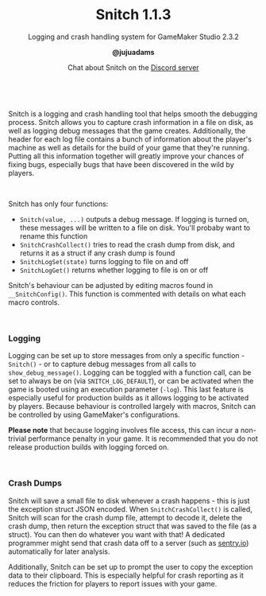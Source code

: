 <h1 align="center">Snitch 1.1.3</h1>

<p align="center">Logging and crash handling system for GameMaker Studio 2.3.2</p>

<p align="center"><b>@jujuadams</b></p>

<p align="center">Chat about Snitch on the <a href="https://discord.gg/8krYCqr">Discord server</a></p>

&nbsp;

&nbsp;

Snitch is a logging and crash handling tool that helps smooth the debugging process. Snitch allows you to capture crash information in a file on disk, as well as logging debug messages that the game creates. Additionally, the header for each log file contains a bunch of information about the player's machine as well as details for the build of your game that they're running. Putting all this information together will greatly improve your chances of fixing bugs, especially bugs that have been discovered in the wild by players.

&nbsp;

Snitch has only four functions:

- `Snitch(value, ...)` outputs a debug message. If logging is turned on, these messages will be written to a file on disk. You'll probaby want to rename this function
- `SnitchCrashCollect()` tries to read the crash dump from disk, and returns it as a struct if any crash dump is found
- `SnitchLogSet(state)` turns logging to file on and off
- `SnitchLogGet()` returns whether logging to file is on or off

Snitch's behaviour can be adjusted by editing macros found in `__SnitchConfig()`. This function is commented with details on what each macro controls.

&nbsp;

### Logging

Logging can be set up to store messages from only a specific function - `Snitch()` - or to capture debug messages from all calls to `show_debug_message()`. Logging can be toggled with a function call, can be set to always be on (via `SNITCH_LOG_DEFAULT`), or can be activated when the game is booted using an execution parameter (`-log`). This last feature is especially useful for production builds as it allows logging to be activated by players. Because behaviour is controlled largely with macros, Snitch can be controlled by using GameMaker's configurations.

**Please note** that because logging involves file access, this can incur a non-trivial performance penalty in your game. It is recommended that you do not release production builds with logging forced on.

&nbsp;

### Crash Dumps

Snitch will save a small file to disk whenever a crash happens - this is just the exception struct JSON encoded. When `SnitchCrashCollect()` is called, Snitch will scan for the crash dump file, attempt to decode it, delete the crash dump, then return the exception struct that was saved to the file (as a struct). You can then do whatever you want with that! A dedicated programmer might send that crash data off to a server (such as [sentry.io](https://sentry.io/)) automatically for later analysis.

Additionally, Snitch can be set up to prompt the user to copy the exception data to their clipboard. This is especially helpful for crash reporting as it reduces the friction for players to report issues with your game.
